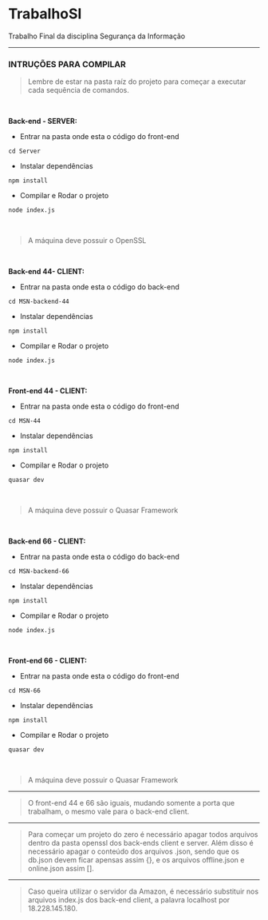 # TrabalhoSI
Trabalho Final da disciplina Segurança da Informação

-------------
### INTRUÇÕES PARA COMPILAR

> Lembre de estar na pasta raíz do projeto para começar a executar cada sequência de comandos.

<br />

**Back-end - SERVER:**

+ Entrar na pasta onde esta o código do front-end

`cd Server`

+ Instalar dependências

`npm install`

+ Compilar e Rodar o projeto

`node index.js`

<br />

> A máquina deve possuir o OpenSSL

<br />

**Back-end 44- CLIENT:**

+ Entrar na pasta onde esta o código do back-end

`cd MSN-backend-44`

+ Instalar dependências

`npm install`

+ Compilar e Rodar o projeto

`node index.js`

<br />

**Front-end 44 - CLIENT:**

+ Entrar na pasta onde esta o código do front-end

`cd MSN-44`

+ Instalar dependências

`npm install`

+ Compilar e Rodar o projeto

`quasar dev`

<br />

> A máquina deve possuir o Quasar Framework
<br />

**Back-end 66 - CLIENT:**

+ Entrar na pasta onde esta o código do back-end

`cd MSN-backend-66`

+ Instalar dependências

`npm install`

+ Compilar e Rodar o projeto

`node index.js`

<br />

**Front-end 66 - CLIENT:**

+ Entrar na pasta onde esta o código do front-end

`cd MSN-66`

+ Instalar dependências

`npm install`

+ Compilar e Rodar o projeto

`quasar dev`

<br />

> A máquina deve possuir o Quasar Framework
-------------

> O front-end 44 e 66 são iguais, mudando somente a porta que trabalham, o mesmo vale para o back-end client.
-------------
> Para começar um projeto do zero é necessário apagar todos arquivos dentro da pasta openssl dos back-ends client e server. Além disso é necessário apagar o conteúdo dos arquivos .json, sendo que os db.json devem ficar apensas assim {}, e os arquivos offline.json e online.json assim [].
-------------
> Caso queira utilizar o servidor da Amazon, é necessário substituir nos arquivos index.js dos back-end client, a palavra localhost por 18.228.145.180.

